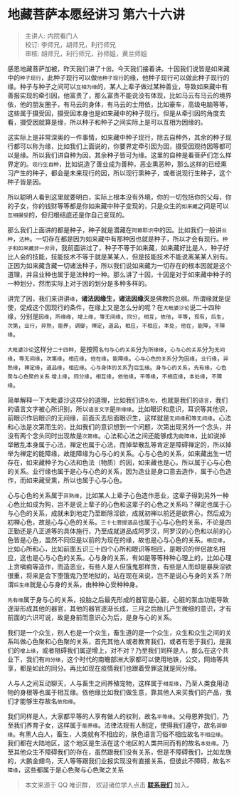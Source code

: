 # 地藏菩萨本愿经讲习 第六十六讲

> 主讲人: 内院看门人 <br />
> 校订: 李师兄，胡师兄，利行师兄 <br />
> 审核: 胡师兄，利行师兄，孙师姐，黄兰师姐 <br />

感恩地藏菩萨加被，昨天我们讲了`十因`，今天我们接着讲。十因我们说皆是如来藏中的`种子现行`，此种子现行可以做`他种子现行`的缘，他种子现行可以做此种子现行的缘。种子与种子之间可以`互相为缘`的，某人上辈子做过某种善业，导致如来藏中有善报实现的牵引因，他富贵了，那么富贵不能说没有体现，比如马云有马云的境界依，他的朋友圈子，有马云的身体，有马云的士用依，比如豪车，高级电脑等等，这些属于摄受因，摄受因本身也是如来藏中的种子现行。但是从牵引因的角度去看，摄受因就算是缘，所以种子和种子之间实际上是可以互相为因缘的。

这实际上是非常深奥的一件事情，如来藏中种子现行，除去自种外，其余的种子现行都可以称为缘，比如我们上面说的，你要界定牵引因为因，摄受因观待因等都可以是缘。所以我们讲自种为因，其余种子皆可为缘。这里的自种是看菩萨们怎么样界定的。`现行生自种`，比如说造了善业成为善种，恶业熏恶种，那么这样的已经熏习产生的种子，都会是未来现行的因，所以现行熏种子，或者说现行生种子，这个种子皆是因。

所以聪明人看到这里就要明白，实际上根本没有外境，你的一切包括你的父母，你的子女，你的钱财等等都是你如来藏中种子变现的，只是众生的`如来藏`之间是可以`互相摄受`的，但归根结底还是你自己变现的。

那么我们上面讲的都是种子，种子就是潜藏在`阿赖耶识`中的因。比如我们一般讲`业种`，`法种`。一切存在都是因为如来藏中有那种因也就是种子，所以才会有现行。`种子和如来藏非一非异`，我前面讲过了，种子不等于如来藏，如来藏好比是人，种子好比人会的技能，技能技术不等于就是某某人，但是技能技术不能说离某某人别有。正因为如来藏含藏一切诸法种子，所以我们说如来藏为一切存在的根本因就是这个道理，并且业种也属于是法种的一种。那么讲了十因，十因是对于如来藏中种子的一种划分，然而实际上对于因的划分是多种多样的。

讲完了因，我们来讲讲`缘`，**诸法因缘生，诸法因缘灭**是佛教的总纲。所谓缘就是促使，促成这个因现行的条件，在缘上又是怎么分的呢？在`大毗婆沙论`说二十四种缘，分别是`因缘`，`所缘缘`，`增上缘`，`等无间缘`，`同分`，`相互`，`依他`，`平等`，`现有`，`后生`，`次第`，`业行`，`异熟`，`能养`，`调御`，`禅定`，`道品`，`相应`，`不相应`，`本处`，`他在`，`能障`，`不障缘`。

`大毗婆沙论`这样分`二十四种`，是按照`名句与心的关系`分为`所缘缘`，`心与心的关系`分为`无间缘`，`等无间缘`，`次第缘`，`相应缘`，`他在缘`，`能障缘`。`心与心色的关系`分为`因缘`，`业行缘`，`异熟缘`，`禅定缘`，`道品缘`，`相应缘`。`心与身体的关系`为`后生缘`。`身与心的关系`，`先有缘`，`心色聚与心色聚的关系` `增上缘`，`同分缘`，`相互缘`，`依他缘`，`平等缘`，`不相应缘`，`本处缘`，`不障缘`。

简单解释一下大毗婆沙这样分的道理，比如我们讲`名句`，也就是我们的`语言`，我们的语言文字被心所识别，所以`语言文字`是`所缘缘`。比如眼识和意识，耳识等其他识，前眼识作后眼识的无间缘，前面灭去后面眼识生，这样就是`无间缘`和`等无间缘`。心法和心法是次第而生的，比如我们的意识想到一个问题，次第出现另外一个念头，并没有两个念头同时出现故是`次第缘`。心法和心法之间还能够成为`能障缘`，比如说掉举散乱本身属于心法，禅定也属于心法，而掉举散乱等肯定是障碍禅定的，所以掉举为禅定的能障缘，故能障缘为心与心的关系。心与心色的关系，如来藏出生一切存在，如来藏种子为心法和色法（物质）的因，如来藏也是心，所以属于心与心色的关系。业行缘也属于是心与心色的关系，因为造业是身口意去造作，属于心色造作，而如来藏受熏，所以也属于心与心色。

心与心色的关系属于`异熟缘`，比如某人上辈子心色造作恶业，这辈子得到另外一种心色比如成为狗，岂不是说上辈子的心色和这辈子的心色之关系吗？禅定也属于心与心色的关系，成就未到地定乃至断除淫欲，成就初禅以前还是欲界心，然后成为初禅心色，故是心与心色的关系。`三十七菩提道品`也属于心与心色的关系，不论是四正勤还是八正道等的具体施行，乃至成就道品成阿罗汉，阿罗汉的心色和以前的心色皆是心色，虽然不同但是以前的为现在的缘，故也是心与心色的关系。`相应缘`，比如心所和心，比如前面五识三十四个心所和眼识等相应，是眼识的伴侣故名相应，这也是心与心色的关系。心与身的关系，有如是等等种种心理上的，比如心理上贪嗔痴等造作，而造恶业，有些人是人但饿鬼那样贪，有些是人而却是暴戾淫欲很重，将来是会下堕饿鬼乃至地狱的，站在现在来说，岂不是说心与身的关系？所谓`后生缘`就是心与身的关系，由种种心受种种身。

`先有缘`属于身与心的关系，投胎之后最先形成的器官是心脏，心脏的泵血功能导致逐渐形成其他的器官，其他的器官逐渐长成，三月之后胎儿产生微细的意识，才有前面的六识可说，故是身前而意识心为后，是身与心的关系。

我们是一个众生，别人也是一个众生，畜生道的是一个众生，众生和众生之间的关系叫做心色聚和心色聚的关系，首先其他人或者教育我们，或者有恩于我们，是我们的`增上缘`，或者阻碍我们属逆增上，对不对？乃至我们同样是人，那么在这个共业下，我们有`同分缘`，这个时代的南瞻部洲大家都可以使用地铁，公交，网络等共享，都是如此的同分。再比如现在疫情我们也跟着受罪这就是同分缘。

人与人之间互动聊天，人与畜生之间养殖宠物，这样属于`相互缘`，乃至人类食用动物的身根等也属于相互缘。依他缘比如我们做生意，靠其他人来买我们的产品，我们才能够生存故名`依他缘`。

我们同样是人，大家都平等的人享有做人的权利，故名`平等缘`。父母恩养我们，乃至我们养育子女，这样属于`能养缘`。法律法规有人制定，使得我们遵守，故名`调御缘`。有黑人白人，畜生，人类就有不相应的，肤色语言习俗不相应故名`不相应缘`。我们都在大陆地区，这个地区是生活在这个地区的人类共同而有的故名`本处缘`。乃至其他众生不障碍我们的存在，虽然跟我们没有关系，但是不障碍我们，比如龙族的，大鹏金翅鸟，天人等等跟我们业报实现没有直接关系，但彼此不障碍，故名`不障缘`，这些都属于是心色聚与心色聚之关系

> 本文来源于 QQ 唯识群， 欢迎诸位学人点击 **[联系我们](https://mp.weixin.qq.com/s/lZCfWjmLjgNR165Tx4_bCQ)** 加入。

